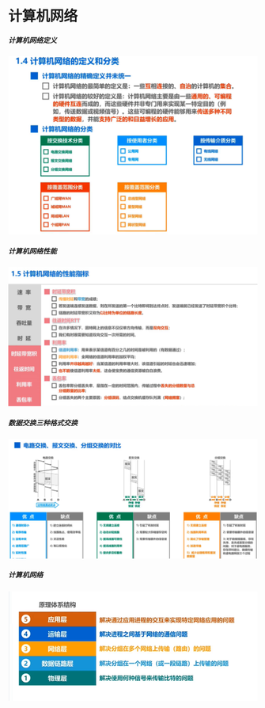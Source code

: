 #                                                  计算机网络

##### 计算机网络定义

![image-20210103164811242](%E8%AE%A1%E7%BD%91.assets/image-20210103164811242.png)

##### 计算机网络性能

![image-20210103165534902](%E8%AE%A1%E7%BD%91.assets/image-20210103165534902.png)

##### 数据交换三种格式交换

![image-20210103164225795](%E8%AE%A1%E7%BD%91.assets/image-20210103164225795.png)

##### 计算机网络

![image-20210104132319432](%E8%AE%A1%E7%BD%91.assets/image-20210104132319432.png)

